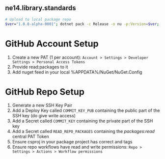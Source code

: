 ## ne14.library.standards
``` bash
# Upload to local package repo
$ver="1.0.0-alpha-0001"; dotnet pack -c Release -o nu -p:Version=$ver; dotnet nuget push "nu\*standards*.$ver.nupkg" --source localdev
```

# GitHub Account Setup
  1. Create a new PAT (1 per account): `Account > Settings > Developer Settings > Personal Access Tokens`
  1. Provide read:packages to it
  1. Add nuget feed in your local %APPDATA%/NuGet/NuGet.Config

# GitHub Repo Setup
  1. Generate a new SSH Key Pair
  1. Add a Deploy Key called `COMMIT_KEY_PUB` containing the public part of the SSH key (do give write access)
  1. Add a Secret called `COMMIT_KEY` containing the private part of the SSH key
  1. Add a Secret called `READ_REPO_PACKAGES` containing the *packages:read* central PAT Token
  1. Ensure csproj in your package project has correct <VersionPrefix> and <RepoUrlStyle> tags
  1. Ensure repo workflows have read and write permissions: `Repo > Settings > Actions > Workflow permissions`